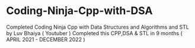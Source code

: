 # Coding-Ninja-Cpp-with-DSA
Completed Coding Ninja Cpp with Data Structures and Algorithms and STL by Luv Bhaiya ( Youtuber )
Completed this CPP,DSA & STL in 9 months ( APRIL 2021 - DECEMBER 2022 )
